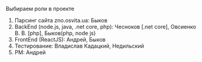Выбираем роли в проекте

1. Парсинг сайта zno.osvita.ua: Быков
2. BackEnd (node.js, java, .net core, php): Чесноков [.net core], Овсиенко В. В. [php], Быков(php, node js)
3. FrontEnd (ReactJS): Андрей, Быков
4. Тестирование: Владислав Кадацкий, Недильский
5. PM: Андрей
